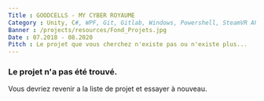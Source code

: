 ```yaml
---
Title : GOODCELLS - MY CYBER ROYAUME
Category : Unity, C#, WPF, Git, Gitlab, Windows, Powershell, SteamVR API
Banner : /projects/resources/Fond_Projets.jpg
Date : 07.2018 - 08.2020
Pitch : Le projet que vous cherchez n'existe pas ou n'existe plus...
---
```


### Le projet n'a pas été trouvé.
Vous devriez revenir a la liste de projet et essayer à nouveau.
